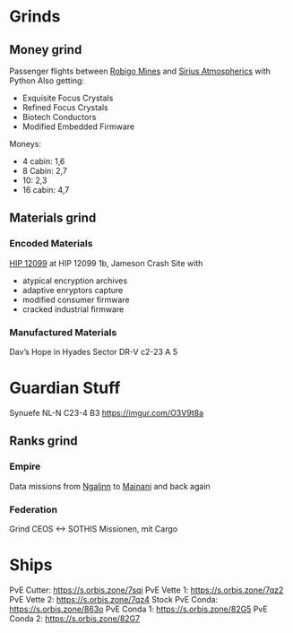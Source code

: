 # Grinds
## Money grind
Passenger flights between [Robigo Mines](https://inara.cz/galaxy-station/42265/) and [Sirius Atmospherics](https://inara.cz/galaxy-station/151365/) with Python
Also getting:
- Exquisite Focus Crystals
- Refined Focus Crystals
- Biotech Conductors
- Modified Embedded Firmware

Moneys:
- 4 cabin: 1,6
- 8 Cabin: 2,7
- 10: 2,3
- 16 cabin: 4,7

## Materials grind
### Encoded Materials
[HIP 12099](https://inara.cz/galaxy-starsystem/47296/) at HIP 12099 1b, Jameson Crash Site with
- atypical encryption archives
- adaptive enryptors capture
- modified consumer firmware
- cracked industrial firmware

### Manufactured Materials
Dav’s Hope in Hyades Sector DR-V c2-23 A 5

# Guardian Stuff
Synuefe NL-N C23-4 B3 https://imgur.com/O3V9t8a

## Ranks grind
### Empire
Data missions from [Ngalinn](https://inara.cz/galaxy-station/37051/) to [Mainani](https://inara.cz/galaxy-station/35821/) and back again

### Federation
Grind CEOS <-> SOTHIS Missionen, mit Cargo


# Ships


PvE Cutter: https://s.orbis.zone/7sqi
PvE Vette 1: https://s.orbis.zone/7qz2
PvE Vette 2: https://s.orbis.zone/7qz4
Stock PvE Conda: https://s.orbis.zone/863o
PvE Conda 1: https://s.orbis.zone/82G5
PvE Conda 2: https://s.orbis.zone/82G7
